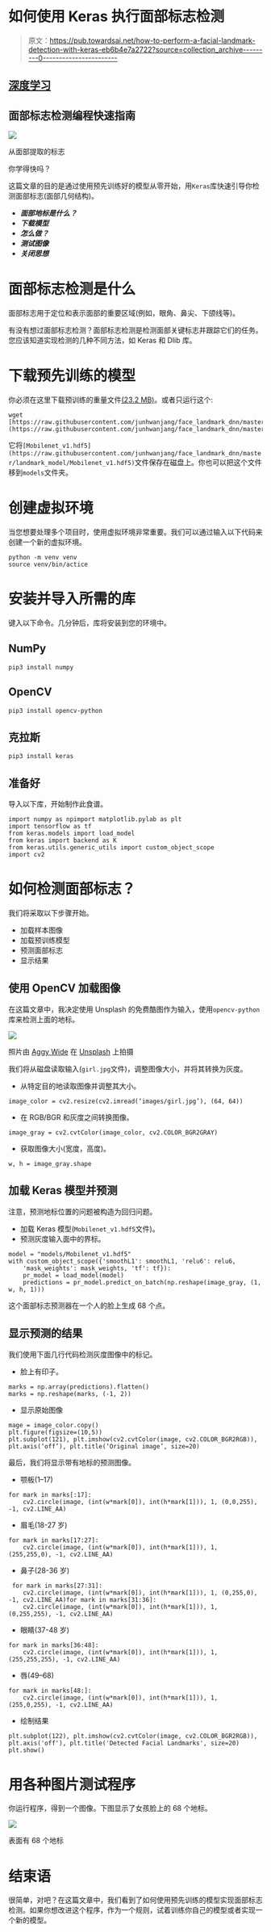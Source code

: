 # 如何使用 Keras 执行面部标志检测

> 原文：<https://pub.towardsai.net/how-to-perform-a-facial-landmark-detection-with-keras-eb6b4e7a2722?source=collection_archive---------0----------------------->

## [深度学习](https://towardsai.net/p/category/machine-learning/deep-learning)

## 面部标志检测编程快速指南

![](img/a9af73df34a45fa64ed4b05895780bc6.png)

从面部提取的标志

你学得快吗？

这篇文章的目的是通过使用预先训练好的模型从零开始，用`Keras`库快速引导你检测面部标志(面部几何结构)。

*   ***面部地标是什么？***
*   ***下载模型***
*   ***怎么做？***
*   ***测试图像***
*   ***关闭思想***

# 面部标志检测是什么

面部标志用于定位和表示面部的重要区域(例如，眼角、鼻尖、下颌线等)。

有没有想过面部标志检测？面部标志检测是检测面部关键标志并跟踪它们的任务。您应该知道实现检测的几种不同方法，如 Keras 和 Dlib 库。

# 下载预先训练的模型

你必须在这里下载预训练的重量文件[(23.2 MB)](https://raw.githubusercontent.com/junhwanjang/face_landmark_dnn/master/landmark_model/Mobilenet_v1.hdf5)。或者只运行这个:

```
wget [https://raw.githubusercontent.com/junhwanjang/face_landmark_dnn/master/landmark_model/Mobilenet_v1.hdf5](https://raw.githubusercontent.com/junhwanjang/face_landmark_dnn/master/landmark_model/Mobilenet_v1.hdf5) 
```

它将`[Mobilenet_v1.hdf5](https://raw.githubusercontent.com/junhwanjang/face_landmark_dnn/master/landmark_model/Mobilenet_v1.hdf5)`文件保存在磁盘上。你也可以把这个文件移到`models`文件夹。

# 创建虚拟环境

当您想要处理多个项目时，使用虚拟环境非常重要。我们可以通过输入以下代码来创建一个新的虚拟环境。

```
python -m venv venv
source venv/bin/actice
```

# 安装并导入所需的库

键入以下命令。几分钟后，库将安装到您的环境中。

## NumPy

```
pip3 install numpy
```

## OpenCV

```
pip3 install opencv-python
```

## 克拉斯

```
pip3 install keras
```

## 准备好

导入以下库，开始制作此食谱。

```
import numpy as npimport matplotlib.pylab as plt
import tensorflow as tf
from keras.models import load_model
from keras import backend as K
from keras.utils.generic_utils import custom_object_scope
import cv2
```

# 如何检测面部标志？

我们将采取以下步骤开始。

*   加载样本图像
*   加载预训练模型
*   预测面部标志
*   显示结果

## 使用 OpenCV 加载图像

在这篇文章中，我决定使用 Unsplash 的免费酷图作为输入，使用`opencv-python`库来检测上面的地标。

![](img/c1f480116b4622c936cc861776401c4b.png)

照片由 [Aggy Wide](https://unsplash.com/@agnaes?utm_source=medium&utm_medium=referral) 在 [Unsplash](https://unsplash.com?utm_source=medium&utm_medium=referral) 上拍摄

我们将从磁盘读取输入(`girl.jpg`文件)，调整图像大小，并将其转换为灰度。

*   从特定目的地读取图像并调整其大小。

```
image_color = cv2.resize(cv2.imread(‘images/girl.jpg’), (64, 64))
```

*   在 RGB/BGR 和灰度之间转换图像。

```
image_gray = cv2.cvtColor(image_color, cv2.COLOR_BGR2GRAY)
```

*   获取图像大小(宽度，高度)。

```
w, h = image_gray.shape
```

## 加载 Keras 模型并预测

注意，预测地标位置的问题被构造为回归问题。

*   加载 Keras 模型(`Mobilenet_v1.hdf5`文件)。
*   预测灰度输入面中的界标。

```
model = "models/Mobilenet_v1.hdf5"
with custom_object_scope({'smoothL1': smoothL1, 'relu6': relu6, 
    'mask_weights': mask_weights, 'tf': tf}):
    pr_model = load_model(model)
    predictions = pr_model.predict_on_batch(np.reshape(image_gray, (1, w, h, 1)))
```

这个面部标志预测器在一个人的脸上生成 68 个点。

## 显示预测的结果

我们使用下面几行代码检测灰度图像中的标记。

*   脸上有印子。

```
marks = np.array(predictions).flatten()
marks = np.reshape(marks, (-1, 2))
```

*   显示原始图像

```
mage = image_color.copy()
plt.figure(figsize=(10,5))
plt.subplot(121), plt.imshow(cv2.cvtColor(image, cv2.COLOR_BGR2RGB)), plt.axis(‘off’), plt.title(‘Original image’, size=20)
```

最后，我们将显示带有地标的预测图像。

*   颚板(1–17)

```
for mark in marks[:17]:
    cv2.circle(image, (int(w*mark[0]), int(h*mark[1])), 1, (0,0,255), -1, cv2.LINE_AA)
```

*   眉毛(18-27 岁)

```
for mark in marks[17:27]:
    cv2.circle(image, (int(w*mark[0]), int(h*mark[1])), 1, (255,255,0), -1, cv2.LINE_AA)
```

*   鼻子(28-36 岁)

```
 for mark in marks[27:31]:
    cv2.circle(image, (int(w*mark[0]), int(h*mark[1])), 1, (0,255,0), -1, cv2.LINE_AA)for mark in marks[31:36]:
    cv2.circle(image, (int(w*mark[0]), int(h*mark[1])), 1, (0,255,255), -1, cv2.LINE_AA)
```

*   眼睛(37-48 岁)

```
for mark in marks[36:48]:
    cv2.circle(image, (int(w*mark[0]), int(h*mark[1])), 1, (255,255,255), -1, cv2.LINE_AA)
```

*   唇(49–68)

```
for mark in marks[48:]:
    cv2.circle(image, (int(w*mark[0]), int(h*mark[1])), 1, (255,0,255), -1, cv2.LINE_AA) 
```

*   绘制结果

```
plt.subplot(122), plt.imshow(cv2.cvtColor(image, cv2.COLOR_BGR2RGB)), plt.axis('off'), plt.title('Detected Facial Landmarks', size=20)
plt.show()
```

# 用各种图片测试程序

你运行程序，得到一个图像。下图显示了女孩脸上的 68 个地标。

![](img/df761722ec0d7f2b1c14834f36e63dc7.png)

表面有 68 个地标

# 结束语

很简单，对吧？在这篇文章中，我们看到了如何使用预先训练的模型实现面部标志检测。如果你想改进这个程序，作为一个规则，试着训练你自己的模型或者实现一个新的模型。